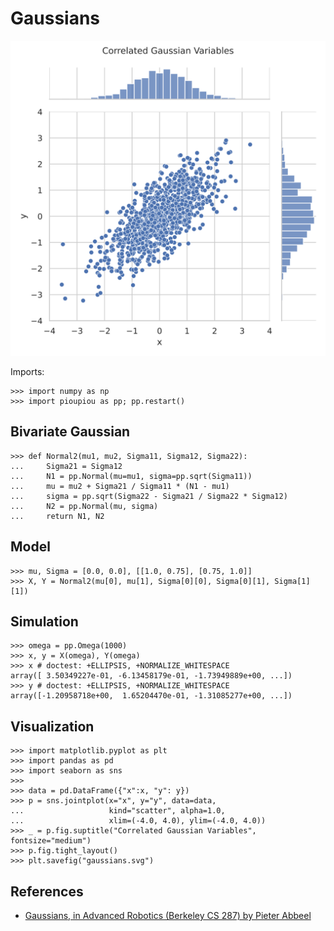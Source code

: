 Gaussians
================================================================================

![Multivariate gaussians](images/gaussians.svg)

Imports:


    >>> import numpy as np
    >>> import pioupiou as pp; pp.restart()


Bivariate Gaussian
--------------------------------------------------------------------------------


    >>> def Normal2(mu1, mu2, Sigma11, Sigma12, Sigma22):
    ...     Sigma21 = Sigma12
    ...     N1 = pp.Normal(mu=mu1, sigma=pp.sqrt(Sigma11))
    ...     mu = mu2 + Sigma21 / Sigma11 * (N1 - mu1)
    ...     sigma = pp.sqrt(Sigma22 - Sigma21 / Sigma22 * Sigma12)
    ...     N2 = pp.Normal(mu, sigma)
    ...     return N1, N2


Model
--------------------------------------------------------------------------------


    >>> mu, Sigma = [0.0, 0.0], [[1.0, 0.75], [0.75, 1.0]]
    >>> X, Y = Normal2(mu[0], mu[1], Sigma[0][0], Sigma[0][1], Sigma[1][1])


Simulation
--------------------------------------------------------------------------------


    >>> omega = pp.Omega(1000)
    >>> x, y = X(omega), Y(omega)
    >>> x # doctest: +ELLIPSIS, +NORMALIZE_WHITESPACE 
    array([ 3.50349227e-01, -6.13458179e-01, -1.73949889e+00, ...])
    >>> y # doctest: +ELLIPSIS, +NORMALIZE_WHITESPACE 
    array([-1.20958718e+00,  1.65204470e-01, -1.31085277e+00, ...])


Visualization
--------------------------------------------------------------------------------


    >>> import matplotlib.pyplot as plt
    >>> import pandas as pd
    >>> import seaborn as sns
    >>> 
    >>> data = pd.DataFrame({"x":x, "y": y})
    >>> p = sns.jointplot(x="x", y="y", data=data,
    ...                   kind="scatter", alpha=1.0,
    ...                   xlim=(-4.0, 4.0), ylim=(-4.0, 4.0))
    >>> _ = p.fig.suptitle("Correlated Gaussian Variables", fontsize="medium")
    >>> p.fig.tight_layout()
    >>> plt.savefig("gaussians.svg")


References
--------------------------------------------------------------------------------

  - [Gaussians, in Advanced Robotics (Berkeley CS 287) by Pieter Abbeel](https://people.eecs.berkeley.edu/~pabbeel/cs287-fa12/slides/Gaussians.pdf)